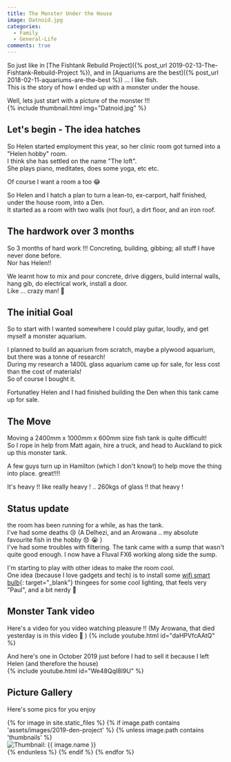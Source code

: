 ```yaml
---
title: The Monster Under the House
image: Datnoid.jpg
categories:
  - Family
  - General-Life
comments: true
---
```

So just like in [The Fishtank Rebuild Project]({% post_url 2019-02-13-The-Fishtank-Rebuild-Project %}), and in [Aquariums are the best]({% post_url 2018-02-11-aquariums-are-the-best %}) ... I like fish.  
This is the story of how I ended up with a monster under the house.

Well, lets just start with a picture of the monster !!!  
{% include thumbnail.html img="Datnoid.jpg" %}

## Let's begin - The idea hatches
So Helen started employment this year, so her clinic room got turned into a "Helen hobby" room.  
I think she has settled on the name "The loft".  
She plays piano, meditates, does some yoga, etc etc.  

Of course I want a room a too 😂  

So Helen and I hatch a plan to turn a lean-to, ex-carport, half finished, under the house room, into a Den.  
It started as a room with two walls (not four), a dirt floor, and an iron roof.

## The hardwork over 3 months
So 3 months of hard work !!! Concreting, building, gibbing; all stuff I have never done before.  
Nor has Helen!!

We learnt how to mix and pour concrete, drive diggers, build internal walls, hang gib, do electrical work, install a door.  
Like ... crazy man! 🤪

## The initial Goal
So to start with I wanted somewhere I could play guitar, loudly, and get myself a monster aquarium.

I planned to build an aquarium from scratch, maybe a plywood aquarium, but there was a tonne of research!  
During my research a 1400L glass aquarium came up for sale, for less cost than the cost of materials!  
So of course I bought it.

Fortunatley Helen and I had finished building the Den when this tank came up for sale.

## The Move
Moving a 2400mm x 1000mm x 600mm size fish tank is quite difficult!  
So I rope in help from Matt again, hire a truck, and head to Auckland to pick up this monster tank.

A few guys turn up in Hamilton (which I don't know!) to help move the thing into place. great!!!!

It's heavy !! like really heavy ! .. 260kgs of glass !! that heavy !

## Status update
the room has been running for a while, as has the tank.  
I've had some deaths 😢 (A Delhezi, and an Arowana .. my absolute favourite fish in the hobby 😞 😭 )  
I've had some troubles with filtering. The tank came with a sump that wasn't quite good enough. I now have a Fluval FX6 working along side the sump.  

I'm starting to play with other ideas to make the room cool.  
One idea (because I love gadgets and tech) is to install some [wifi smart bulb](https://makelifeclick.com/lifx-bulb-review-a19-a60-in-e26-27-b22-alexa-google-abode/){: target="_blank"} thingees for some cool lighting, that feels very "Paul", and a bit nerdy 🤣

## Monster Tank video
Here's a video for you video watching pleasure !! (My Arowana, that died yesterday is in this video 🥺 )
{% include youtube.html id="daHPVfcAAtQ" %}

And here's one in October 2019 just before I had to sell it because I left Helen (and therefore the house)  
{% include youtube.html id="We48QqI8l9U" %}

## Picture Gallery

Here's some pics for you enjoy

<div class="masonrygallery card-columns no-gutters">
 {% for image in site.static_files %}
 {% if image.path contains 'assets/images/2019-den-project' %}
 {% unless image.path contains 'thumbnails' %}
 <div class="card">
  <div class="thumbnail">
   <img src="{{ site.url }}/{{ image.basename | prepend: 'assets/images/2019-den-project/thumbnails/' | append: image.extname }}" alt="Thumbnail: {{ image.name }}" rel="lightbox" class="thumbnail">
  </div>
 </div>
 {% endunless %}
 {% endif %}
 {% endfor %}
</div>
